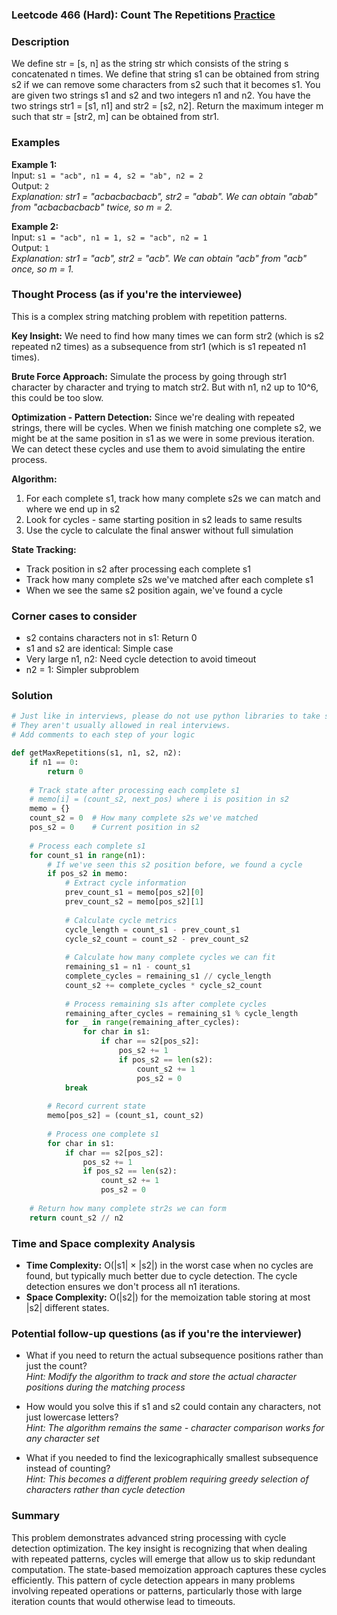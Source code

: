 ### Leetcode 466 (Hard): Count The Repetitions [Practice](https://leetcode.com/problems/count-the-repetitions)

### Description  
We define str = [s, n] as the string str which consists of the string s concatenated n times. We define that string s1 can be obtained from string s2 if we can remove some characters from s2 such that it becomes s1. You are given two strings s1 and s2 and two integers n1 and n2. You have the two strings str1 = [s1, n1] and str2 = [s2, n2]. Return the maximum integer m such that str = [str2, m] can be obtained from str1.

### Examples  

**Example 1:**  
Input: `s1 = "acb", n1 = 4, s2 = "ab", n2 = 2`  
Output: `2`  
*Explanation: str1 = "acbacbacbacb", str2 = "abab". We can obtain "abab" from "acbacbacbacb" twice, so m = 2.*

**Example 2:**  
Input: `s1 = "acb", n1 = 1, s2 = "acb", n2 = 1`  
Output: `1`  
*Explanation: str1 = "acb", str2 = "acb". We can obtain "acb" from "acb" once, so m = 1.*


### Thought Process (as if you're the interviewee)  
This is a complex string matching problem with repetition patterns.

**Key Insight:**
We need to find how many times we can form str2 (which is s2 repeated n2 times) as a subsequence from str1 (which is s1 repeated n1 times).

**Brute Force Approach:**
Simulate the process by going through str1 character by character and trying to match str2. But with n1, n2 up to 10^6, this could be too slow.

**Optimization - Pattern Detection:**
Since we're dealing with repeated strings, there will be cycles. When we finish matching one complete s2, we might be at the same position in s1 as we were in some previous iteration. We can detect these cycles and use them to avoid simulating the entire process.

**Algorithm:**
1. For each complete s1, track how many complete s2s we can match and where we end up in s2
2. Look for cycles - same starting position in s2 leads to same results
3. Use the cycle to calculate the final answer without full simulation

**State Tracking:**
- Track position in s2 after processing each complete s1
- Track how many complete s2s we've matched after each complete s1
- When we see the same s2 position again, we've found a cycle


### Corner cases to consider  
- s2 contains characters not in s1: Return 0  
- s1 and s2 are identical: Simple case  
- Very large n1, n2: Need cycle detection to avoid timeout  
- n2 = 1: Simpler subproblem  


### Solution

```python
# Just like in interviews, please do not use python libraries to take shortcuts.
# They aren't usually allowed in real interviews.
# Add comments to each step of your logic

def getMaxRepetitions(s1, n1, s2, n2):
    if n1 == 0:
        return 0
    
    # Track state after processing each complete s1
    # memo[i] = (count_s2, next_pos) where i is position in s2
    memo = {}
    count_s2 = 0  # How many complete s2s we've matched
    pos_s2 = 0    # Current position in s2
    
    # Process each complete s1
    for count_s1 in range(n1):
        # If we've seen this s2 position before, we found a cycle
        if pos_s2 in memo:
            # Extract cycle information
            prev_count_s1 = memo[pos_s2][0]
            prev_count_s2 = memo[pos_s2][1]
            
            # Calculate cycle metrics
            cycle_length = count_s1 - prev_count_s1
            cycle_s2_count = count_s2 - prev_count_s2
            
            # Calculate how many complete cycles we can fit
            remaining_s1 = n1 - count_s1
            complete_cycles = remaining_s1 // cycle_length
            count_s2 += complete_cycles * cycle_s2_count
            
            # Process remaining s1s after complete cycles
            remaining_after_cycles = remaining_s1 % cycle_length
            for _ in range(remaining_after_cycles):
                for char in s1:
                    if char == s2[pos_s2]:
                        pos_s2 += 1
                        if pos_s2 == len(s2):
                            count_s2 += 1
                            pos_s2 = 0
            break
        
        # Record current state
        memo[pos_s2] = (count_s1, count_s2)
        
        # Process one complete s1
        for char in s1:
            if char == s2[pos_s2]:
                pos_s2 += 1
                if pos_s2 == len(s2):
                    count_s2 += 1
                    pos_s2 = 0
    
    # Return how many complete str2s we can form
    return count_s2 // n2

```

### Time and Space complexity Analysis  

- **Time Complexity:** O(|s1| × |s2|) in the worst case when no cycles are found, but typically much better due to cycle detection. The cycle detection ensures we don't process all n1 iterations.
- **Space Complexity:** O(|s2|) for the memoization table storing at most |s2| different states.


### Potential follow-up questions (as if you're the interviewer)  

- What if you need to return the actual subsequence positions rather than just the count?  
  *Hint: Modify the algorithm to track and store the actual character positions during the matching process*

- How would you solve this if s1 and s2 could contain any characters, not just lowercase letters?  
  *Hint: The algorithm remains the same - character comparison works for any character set*

- What if you needed to find the lexicographically smallest subsequence instead of counting?  
  *Hint: This becomes a different problem requiring greedy selection of characters rather than cycle detection*

### Summary
This problem demonstrates advanced string processing with cycle detection optimization. The key insight is recognizing that when dealing with repeated patterns, cycles will emerge that allow us to skip redundant computation. The state-based memoization approach captures these cycles efficiently. This pattern of cycle detection appears in many problems involving repeated operations or patterns, particularly those with large iteration counts that would otherwise lead to timeouts.
